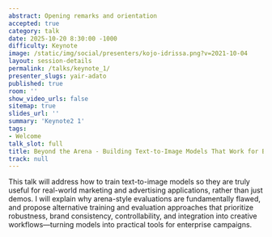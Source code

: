 ```yaml
---
abstract: Opening remarks and orientation
accepted: true
category: talk
date: 2025-10-20 8:30:00 -1000
difficulty: Keynote
image: /static/img/social/presenters/kojo-idrissa.png?v=2021-10-04
layout: session-details
permalink: /talks/keynote_1/
presenter_slugs: yair-adato
published: true
room: ''
show_video_urls: false
sitemap: true
slides_url: ''
summary: 'Keynote2 1'
tags:
- Welcome
talk_slot: full
title: Beyond the Arena - Building Text-to-Image Models That Work for Brands
track: null
---
```


This talk will address how to train text-to-image models so they are truly useful for real-world marketing and advertising applications, rather than just demos. I will explain why arena-style evaluations are fundamentally flawed, and propose alternative training and evaluation approaches that prioritize robustness, brand consistency, controllability, and integration into creative workflows—turning models into practical tools for enterprise campaigns.
